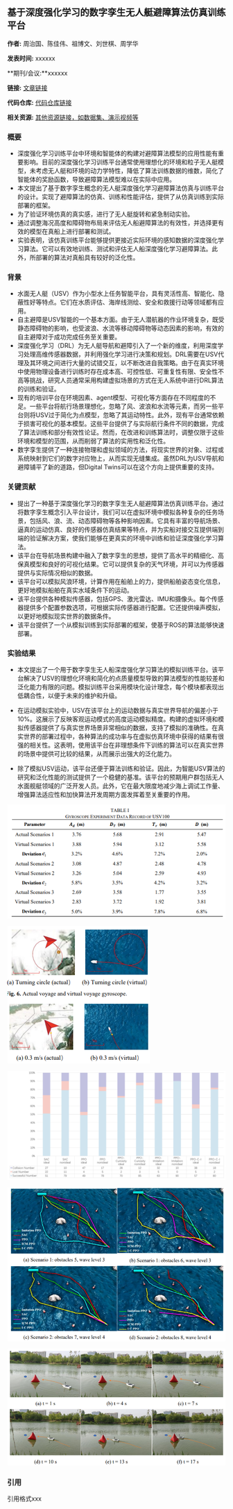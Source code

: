 ## 基于深度强化学习的数字孪生无人艇避障算法仿真训练平台

**作者:** 周治国、陈佳伟、祖博文、刘世棋、周学华

**发表时间:** xxxxxx

**期刊/会议:**xxxxxx

**链接:** [文章链接]()

**代码仓库:** [代码仓库链接]()

**相关资源:** [其他资源链接，如数据集、演示视频等]()

### 概要

- 深度强化学习训练平台中环境和智能体的构建对避障算法模型的应用性能有重要影响。目前的深度强化学习训练平台通常使用理想化的环境和粒子无人艇模型，未考虑无人艇和环境的动力学特性，降低了算法训练数据的维数，简化了智能体的奖励函数，导致避障算法模型难以在实际中应用。
- 本文提出了基于数字孪生概念的无人艇深度强化学习避障算法仿真与训练平台的设计。实现了避障算法的仿真、训练和性能评估，提供了从仿真训练到实际部署的框架。
- 为了验证环境仿真的真实感，进行了无人艇旋转和紧急制动实验。
- 通过调整海况高度和障碍物布局来评估无人船避障算法的有效性，并选择更有效的模型在真船上进行部署和测试。
- 实验表明，该仿真训练平台能够提供更接近实际环境的感知数据的深度强化学习算法。它可以有效地训练、测试和评估无人船深度强化学习避障算法。此外，所部署的算法对真船具有较好的泛化性。

### 背景

-  水面无人艇（USV）作为小型水上任务智能平台，具有灵活性高、智能化、隐蔽性好等特点。它们在水质评估、海岸线测绘、安全和救援行动等领域都有应用。
-  自主避障是USV智能的一个基本方面。由于无人潜航器的作业环境复杂，既受静态障碍物的影响，也受波浪、水流等移动障碍物等动态因素的影响，有效的自主避障对于成功完成任务至关重要。
-  深度强化学习（DRL）为无人艇导航和避障引入了一个新的维度，利用深度学习处理高维传感器数据，并利用强化学习进行决策和规划。DRL需要在USV代理及其环境之间进行大量的试错交互，以不断改进自我策略。由于在真实环境中使用物理设备进行训练时存在成本高、可控性低、可重复性有限、安全性不高等挑战，研究人员通常采用构建虚拟场景的方式在无人系统中进行DRL算法的训练和验证。
-  现有的培训平台在环境因素、agent模型、可视化等方面存在不同程度的不足。一些平台将航行场景理想化，忽略了风、波浪和水流等元素，而另一些平台则将USV过于简化为点模型，忽略了其运动特性。此外，现有平台通常依赖于损害可视化的基本模型。这些平台提供了与实际航行条件不同的数据，完成了算法训练和部分有效性论证。然而，在改进和训练算法时，调整仅限于这些环境和模型的范围，从而削弱了算法的实用性和泛化性。
-  数字孪生提供了一种连接物理和虚拟领域的方法，将现实世界的对象、过程或系统映射到它们的数字对应物上，从而实现无缝集成。虽然DRL为USV导航和避障铺平了新的道路，但Digital Twins可以在这个方向上提供重要的支持。


### 关键贡献

- 提出了一种基于深度强化学习的数字孪生无人艇避障算法仿真训练平台。通过将数字孪生概念引入平台设计，我们可以在虚拟环境中模拟各种复杂的任务场景，包括风、浪、流、动态障碍物等各种影响因素。它具有丰富的导航场景、逼真的运动仿真、良好的传感器仿真结果等特点，并为实船对接交互提供端到端的验证解决方案，使我们能够在更真实的环境中训练和验证深度强化学习算法。
- 该平台在导航场景构建中融入了数字孪生的思想，提供了高水平的精细化、高保真模型和良好的可视化结果。它可以提供复杂的天气环境，并可以为传感器提供与实际情况相似的数据。
- 该平台可以模拟风浪环境，计算作用在船舶上的力，提供船舶姿态变化信息，更好地模拟船舶在真实水域条件下的运动。
- 该平台提供各种模拟传感器，包括GPS、激光雷达、IMU和摄像头。每个传感器提供多个配置参数选项，可根据实际传感器进行配置。它还提供噪声模拟，以更好地模拟现实世界的数据条件。
- 该平台提供了一个从模拟训练到实际部署的框架，使基于ROS的算法能够快速部署。

### 实验结果

- 本文提出了一个用于数字孪生无人船深度强化学习算法的模拟训练平台。该平台解决了USV的理想化环境和简化的点质量模型导致的算法模型的性能较差和泛化能力有限的问题。模拟训练平台采用模块化设计理念，每个模块都表现出低耦合性，以便于未来的维护和升级。
- 在运动模拟实验中，USV在该平台上的运动数据与真实世界导航的偏差小于10%。这展示了反映客观运动模式的高度运动模拟精度。构建的虚拟环境和模拟传感器提供了与真实世界场景非常相似的数据，支持了模拟的准确性。在真实世界的部署过程中，各种算法的成功率与在虚拟仿真环境中获得的结果有很强的相关性。这表明，使用该平台在非理想条件下训练的算法可以在真实世界的场景中提供可比较的结果，从而展示出强大的泛化能力。

- 除了模拟USV运动，该平台还便于算法训练和验证。因此，为智能USV算法的研究和泛化性能的测试提供了一个稳健的基准。该平台的预期用户群包括无人水面舰艇领域的广泛开发人员。此外，它在最大限度地减少海上调试工作量、增强算法适应性和加快算法开发周期方面发挥着至关重要的作用。

![](../imagepaper/2_1.PNG)

![](../imagepaper/2_2.PNG)

![](../imagepaper/2_3.PNG)

![](../imagepaper/2_4.PNG)

![](../imagepaper/2_5.PNG)

### 引用

引用格式xxx

